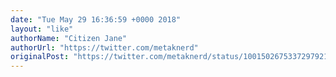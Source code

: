 ```yaml
---
date: "Tue May 29 16:36:59 +0000 2018"
layout: "like"
authorName: "Citizen Jane"
authorUrl: "https://twitter.com/metaknerd"
originalPost: "https://twitter.com/metaknerd/status/1001502675337297921"
---
```

